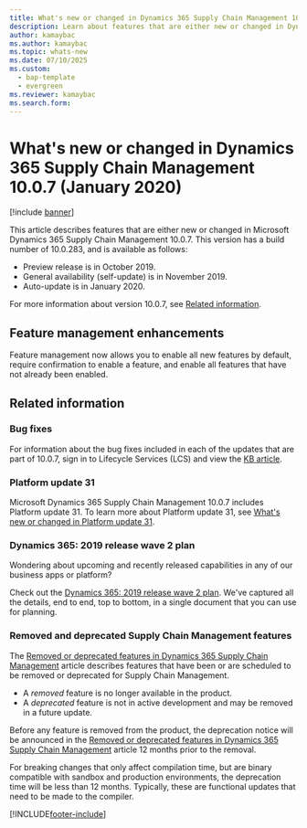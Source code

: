 ```yaml
---
title: What's new or changed in Dynamics 365 Supply Chain Management 10.0.7 (January 2020)
description: Learn about features that are either new or changed in Dynamics 365 Supply Chain Management 10.0.7, including an outline on feature management enhancements. 
author: kamaybac
ms.author: kamaybac
ms.topic: whats-new
ms.date: 07/10/2025
ms.custom:
  - bap-template
  - evergreen
ms.reviewer: kamaybac
ms.search.form:
---
```


# What's new or changed in Dynamics 365 Supply Chain Management 10.0.7 (January 2020)

[!include [banner](../../finance/includes/banner.md)]


This article describes features that are either new or changed in Microsoft Dynamics 365 Supply Chain Management 10.0.7. This version has a build number of 10.0.283, and is available as follows:

- Preview release is in October 2019.
- General availability (self-update) is in November 2019.
- Auto-update is in January 2020. 

For more information about version 10.0.7, see [Related information](#related-information).

## Feature management enhancements
Feature management now allows you to enable all new features by default, require confirmation to enable a feature, and enable all features that have not already been enabled. 



## Related information

### Bug fixes 
For information about the bug fixes included in each of the updates that are part of 10.0.7, sign in to Lifecycle Services (LCS) and view the [KB article](https://fix.lcs.dynamics.com/Issue/Details?kb=4528173&bugId=386529&dbType=3&qc=d6f5cd3ead06907477eae511043a52c1d4290a12bf52374dd55faf0d28ae732e).

### Platform update 31
Microsoft Dynamics 365 Supply Chain Management 10.0.7 includes Platform update 31. To learn more about Platform update 31, see [What's new or changed in Platform update 31](../../fin-ops-core/fin-ops/get-started/whats-new-platform-update-31.md).

### Dynamics 365: 2019 release wave 2 plan
Wondering about upcoming and recently released capabilities in any of our business apps or platform?

Check out the [Dynamics 365: 2019 release wave 2 plan](/dynamics365-release-plan/2019wave2/). We've captured all the details, end to end, top to bottom, in a single document that you can use for planning.

### Removed and deprecated Supply Chain Management features

The [Removed or deprecated features in Dynamics 365 Supply Chain Management](../get-started/removed-deprecated-features-scm-updates.md) article describes features that have been or are scheduled to be removed or deprecated for Supply Chain Management.

- A *removed* feature is no longer available in the product.
- A *deprecated* feature is not in active development and may be removed in a future update.

Before any feature is removed from the product, the deprecation notice will be announced in the [Removed or deprecated features in Dynamics 365 Supply Chain Management](../get-started/removed-deprecated-features-scm-updates.md) article 12 months prior to the removal.

For breaking changes that only affect compilation time, but are binary compatible with sandbox and production environments, the deprecation time will be less than 12 months. Typically, these are functional updates that need to be made to the compiler.

[!INCLUDE[footer-include](../../includes/footer-banner.md)]
